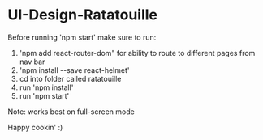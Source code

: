 # UI-Design-Ratatouille

Before running 'npm start' make sure to run:
1. 'npm add react-router-dom" for ability to route to different pages from nav bar
2. 'npm install --save react-helmet'
3. cd into folder called ratatouille
4. run 'npm install'
5. run 'npm start'

Note: works best on full-screen mode

Happy cookin' :)
